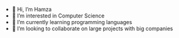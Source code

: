 - 👋 Hi, I’m Hamza
- 👀 I’m interested in Computer Science 
- 🌱 I’m currently learning programming languages 
- 💞️ I’m looking to collaborate on large projects with big companies

<!---
Hamzoozz/Hamzoozz is a ✨ special ✨ repository because its `README.md` (this file) appears on your GitHub profile.
You can click the Preview link to take a look at your changes.
--->
